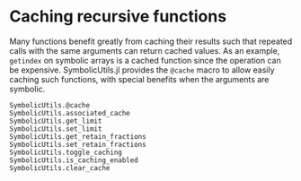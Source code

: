 # Caching recursive functions

Many functions benefit greatly from caching their results such that repeated calls with the same arguments
can return cached values. As an example, `getindex` on symbolic arrays is a cached function since the operation can
be expensive. SymbolicUtils.jl provides the `@cache` macro to allow easily caching such functions, with special
benefits when the arguments are symbolic.

```@docs
SymbolicUtils.@cache
SymbolicUtils.associated_cache
SymbolicUtils.get_limit
SymbolicUtils.set_limit
SymbolicUtils.get_retain_fractions
SymbolicUtils.set_retain_fractions
SymbolicUtils.toggle_caching
SymbolicUtils.is_caching_enabled
SymbolicUtils.clear_cache
```
